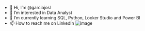 - 👋 Hi, I’m @garciajosl
- 👀 I’m interested in Data Analyst
- 🌱 I’m currently learning SQL, Python, Looker Studio and Power BI
- 📫 How to reach me on LinkedIn
![image](https://github.com/user-attachments/assets/b489d655-8a6c-4d43-84b3-3a2c0d601762)

<!---
garciajosl/garciajosl is a ✨ special ✨ repository because its `README.md` (this file) appears on your GitHub profile.
You can click the Preview link to take a look at your changes.
--->
